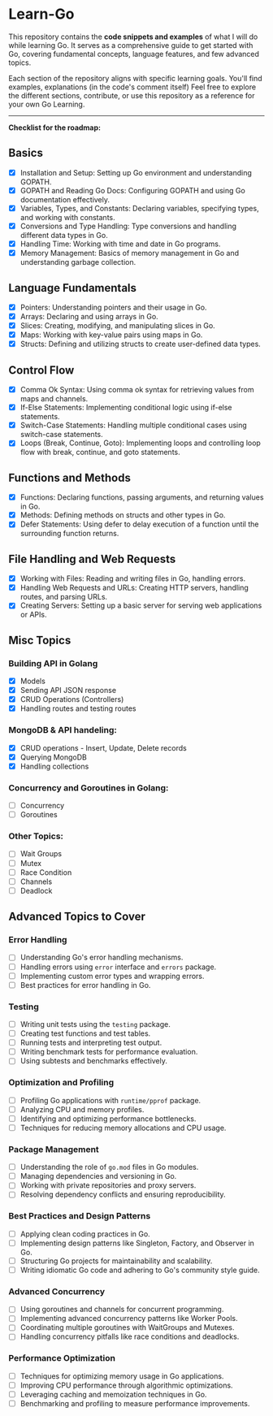 # Learn-Go

This repository contains the **code snippets and examples** of what I will do while learning Go. It serves as a comprehensive guide to get started with Go, covering fundamental concepts, language features, and few advanced topics.

Each section of the repository aligns with specific learning goals. You'll find examples, explanations (in the code's comment itself)
Feel free to explore the different sections, contribute, or use this repository as a reference for your own Go Learning.

---

**Checklist for the roadmap:**

## Basics

- [x] Installation and Setup: Setting up Go environment and understanding GOPATH.
- [x] GOPATH and Reading Go Docs: Configuring GOPATH and using Go documentation effectively.
- [x] Variables, Types, and Constants: Declaring variables, specifying types, and working with constants.
- [x] Conversions and Type Handling: Type conversions and handling different data types in Go.
- [x] Handling Time: Working with time and date in Go programs.
- [x] Memory Management: Basics of memory management in Go and understanding garbage collection.

## Language Fundamentals

- [x] Pointers: Understanding pointers and their usage in Go.
- [x] Arrays: Declaring and using arrays in Go.
- [x] Slices: Creating, modifying, and manipulating slices in Go.
- [x] Maps: Working with key-value pairs using maps in Go.
- [x] Structs: Defining and utilizing structs to create user-defined data types.

## Control Flow

- [x] Comma Ok Syntax: Using comma ok syntax for retrieving values from maps and channels.
- [x] If-Else Statements: Implementing conditional logic using if-else statements.
- [x] Switch-Case Statements: Handling multiple conditional cases using switch-case statements.
- [x] Loops (Break, Continue, Goto): Implementing loops and controlling loop flow with break, continue, and goto statements.

## Functions and Methods

- [x] Functions: Declaring functions, passing arguments, and returning values in Go.
- [x] Methods: Defining methods on structs and other types in Go.
- [x] Defer Statements: Using defer to delay execution of a function until the surrounding function returns.

## File Handling and Web Requests

- [x] Working with Files: Reading and writing files in Go, handling errors.
- [x] Handling Web Requests and URLs: Creating HTTP servers, handling routes, and parsing URLs.
- [x] Creating Servers: Setting up a basic server for serving web applications or APIs.

## Misc Topics

### Building API in Golang

- [x] Models
- [x] Sending API JSON response
- [x] CRUD Operations (Controllers)
- [x] Handling routes and testing routes

### **MongoDB & API handeling:**

- [x] CRUD operations - Insert, Update, Delete records
- [x] Querying MongoDB
- [x] Handling collections

### **Concurrency and Goroutines in Golang:**

- [ ] Concurrency
- [ ] Goroutines

### **Other Topics:**

- [ ] Wait Groups
- [ ] Mutex
- [ ] Race Condition
- [ ] Channels
- [ ] Deadlock

## Advanced Topics to Cover

### Error Handling

- [ ] Understanding Go's error handling mechanisms.
- [ ] Handling errors using `error` interface and `errors` package.
- [ ] Implementing custom error types and wrapping errors.
- [ ] Best practices for error handling in Go.

### Testing

- [ ] Writing unit tests using the `testing` package.
- [ ] Creating test functions and test tables.
- [ ] Running tests and interpreting test output.
- [ ] Writing benchmark tests for performance evaluation.
- [ ] Using subtests and benchmarks effectively.

### Optimization and Profiling

- [ ] Profiling Go applications with `runtime/pprof` package.
- [ ] Analyzing CPU and memory profiles.
- [ ] Identifying and optimizing performance bottlenecks.
- [ ] Techniques for reducing memory allocations and CPU usage.

### Package Management

- [ ] Understanding the role of `go.mod` files in Go modules.
- [ ] Managing dependencies and versioning in Go.
- [ ] Working with private repositories and proxy servers.
- [ ] Resolving dependency conflicts and ensuring reproducibility.

### Best Practices and Design Patterns

- [ ] Applying clean coding practices in Go.
- [ ] Implementing design patterns like Singleton, Factory, and Observer in Go.
- [ ] Structuring Go projects for maintainability and scalability.
- [ ] Writing idiomatic Go code and adhering to Go's community style guide.

### Advanced Concurrency

- [ ] Using goroutines and channels for concurrent programming.
- [ ] Implementing advanced concurrency patterns like Worker Pools.
- [ ] Coordinating multiple goroutines with WaitGroups and Mutexes.
- [ ] Handling concurrency pitfalls like race conditions and deadlocks.

### Performance Optimization

- [ ] Techniques for optimizing memory usage in Go applications.
- [ ] Improving CPU performance through algorithmic optimizations.
- [ ] Leveraging caching and memoization techniques in Go.
- [ ] Benchmarking and profiling to measure performance improvements.
